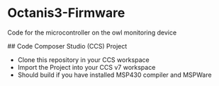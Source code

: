 # Octanis3-Firmware
Code for the microcontroller on the owl monitoring device


## Code Composer Studio (CCS) Project 
  * Clone this repository in your CCS workspace
  * Import the Project into your CCS v7 workspace
  * Should build if you have installed MSP430 compiler and MSPWare
